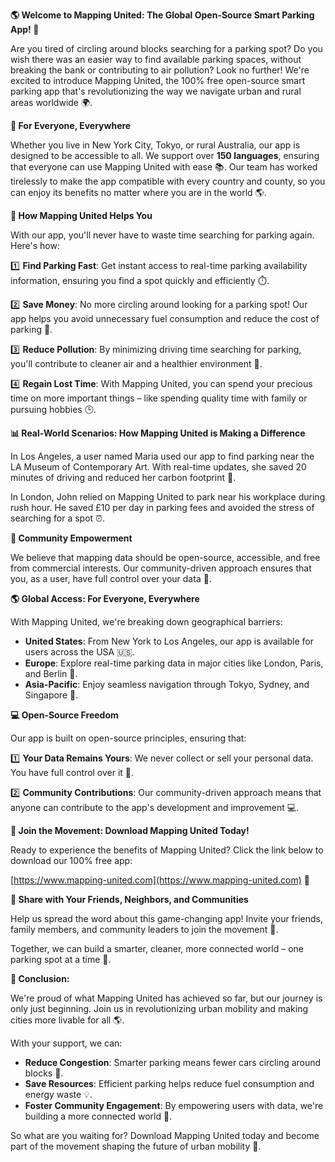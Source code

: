 **🌎 Welcome to Mapping United: The Global Open-Source Smart Parking App! 🚗**

Are you tired of circling around blocks searching for a parking spot? Do you wish there was an easier way to find available parking spaces, without breaking the bank or contributing to air pollution? Look no further! We're excited to introduce Mapping United, the 100% free open-source smart parking app that's revolutionizing the way we navigate urban and rural areas worldwide 🌍.

**🤝 For Everyone, Everywhere**

Whether you live in New York City, Tokyo, or rural Australia, our app is designed to be accessible to all. We support over **150 languages**, ensuring that everyone can use Mapping United with ease 📚. Our team has worked tirelessly to make the app compatible with every country and county, so you can enjoy its benefits no matter where you are in the world 🌎.

**👥 How Mapping United Helps You**

With our app, you'll never have to waste time searching for parking again. Here's how:

1️⃣ **Find Parking Fast**: Get instant access to real-time parking availability information, ensuring you find a spot quickly and efficiently ⏱️.

2️⃣ **Save Money**: No more circling around looking for a parking spot! Our app helps you avoid unnecessary fuel consumption and reduce the cost of parking 💸.

3️⃣ **Reduce Pollution**: By minimizing driving time searching for parking, you'll contribute to cleaner air and a healthier environment 🌿.

4️⃣ **Regain Lost Time**: With Mapping United, you can spend your precious time on more important things – like spending quality time with family or pursuing hobbies 🕒.

**📊 Real-World Scenarios: How Mapping United is Making a Difference**

In Los Angeles, a user named Maria used our app to find parking near the LA Museum of Contemporary Art. With real-time updates, she saved 20 minutes of driving and reduced her carbon footprint 🚨.

In London, John relied on Mapping United to park near his workplace during rush hour. He saved £10 per day in parking fees and avoided the stress of searching for a spot ⏰.

**💬 Community Empowerment**

We believe that mapping data should be open-source, accessible, and free from commercial interests. Our community-driven approach ensures that you, as a user, have full control over your data 🤝.

**🌎 Global Access: For Everyone, Everywhere**

With Mapping United, we're breaking down geographical barriers:

*   **United States**: From New York to Los Angeles, our app is available for users across the USA 🇺🇸.
*   **Europe**: Explore real-time parking data in major cities like London, Paris, and Berlin 🗼️.
*   **Asia-Pacific**: Enjoy seamless navigation through Tokyo, Sydney, and Singapore 🌊.

**💻 Open-Source Freedom**

Our app is built on open-source principles, ensuring that:

1️⃣ **Your Data Remains Yours**: We never collect or sell your personal data. You have full control over it 🤝.

2️⃣ **Community Contributions**: Our community-driven approach means that anyone can contribute to the app's development and improvement 💻.

**🚀 Join the Movement: Download Mapping United Today!**

Ready to experience the benefits of Mapping United? Click the link below to download our 100% free app:

[https://www.mapping-united.com](https://www.mapping-united.com) 📲

**💬 Share with Your Friends, Neighbors, and Communities**

Help us spread the word about this game-changing app! Invite your friends, family members, and community leaders to join the movement 💖.

Together, we can build a smarter, cleaner, more connected world – one parking spot at a time 🌟.

**💪 Conclusion:**

We're proud of what Mapping United has achieved so far, but our journey is only just beginning. Join us in revolutionizing urban mobility and making cities more livable for all 🌎.

With your support, we can:

*   **Reduce Congestion**: Smarter parking means fewer cars circling around blocks 🚗.
*   **Save Resources**: Efficient parking helps reduce fuel consumption and energy waste 💡.
*   **Foster Community Engagement**: By empowering users with data, we're building a more connected world 👥.

So what are you waiting for? Download Mapping United today and become part of the movement shaping the future of urban mobility 🌟.
